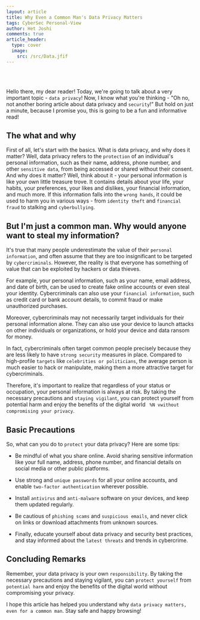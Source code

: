 ```yaml
---
layout: article
title: Why Even a Common Man's Data Privacy Matters
tags: CyberSec Personal-View
author: Het Joshi
comments: true
article_header:
  type: cover
  image:
    src: /src/Data.jfif
---
```



<br>
<br>

Hello there, my dear reader! Today, we're going to talk about a very important topic - `data privacy`! Now,
I know what you're thinking - "Oh no, not another boring article about data privacy and `security`!" 
But hold on just a minute, because I promise you, this is going to be a fun and informative read!

## The what and why

First of all, let's start with the basics. What is data privacy, and why does it matter? Well, 
data privacy refers to the `protection` of an individual's personal information, such as their name, address, 
phone number, and other `sensitive data`, from being accessed or shared without their consent. And why does it matter?
Well, think about it - your personal information is like your own little treasure trove. It contains details about your life,
your habits, your preferences, your likes and dislikes, your financial information, and much more. If this information falls into the `wrong hands`,
it could be used to harm you in various ways - from `identity theft` and `financial fraud` to stalking and `cyberbullying`.

## But I'm just a common man. Why would anyone want to steal my information?

It's true that many people underestimate the value of their `personal information`, and often assume that they are too insignificant to be targeted by `cybercriminals`. 
However, the reality is that everyone has something of value that can be exploited by hackers or data thieves.

For example, your personal information, such as your name, email address, and date of birth, can be used to create fake online accounts or even steal your identity.
Cybercriminals can also use your `financial information`, such as credit card or bank account details, to commit fraud or make unauthorized purchases.

Moreover, cybercriminals may not necessarily target individuals for their personal information alone. They can also use your device to launch attacks on other
individuals or organizations, or hold your device and data ransom for money.

In fact, cybercriminals often target common people precisely because they are less likely to have `strong security` measures in place. Compared to high-profile
`targets` like `celebrities or politicians`, the average person is much easier to hack or manipulate, making them a more attractive target for cybercriminals.

Therefore, it's important to realize that regardless of your status or occupation, your personal information is always at risk. By taking the necessary
precautions and `staying vigilant`, you can protect yourself from potential harm and enjoy the benefits of the digital world ` %N vwithout compromising your privacy`.

## Basic Precautions

So, what can you do to `protect` your data privacy? Here are some tips:

- Be mindful of what you share online. Avoid sharing sensitive information like your full name, address, phone number, 
  and financial details on social media or other public platforms.

- Use strong and `unique passwords` for all your online accounts, and enable `two-factor authentication` wherever possible.

- Install `antivirus` and `anti-malware` software on your devices, and keep them updated regularly.

- Be cautious of `phishing scams` and `suspicious emails`, and never click on links or download attachments from unknown sources.

- Finally, educate yourself about data privacy and security best practices, and stay informed about the `latest threats` and trends in cybercrime.

## Concluding Remarks

Remember, your data privacy is your own `responsibility`. By taking the necessary precautions and staying vigilant, 
you can `protect yourself` from `potential harm` and enjoy the benefits of the digital world without compromising your privacy.

I hope this article has helped you understand why `data privacy matters, even for a common man`. Stay safe and happy browsing!



